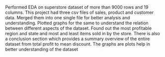 Performed EDA on superstore dataset of more than 9000 rows and 19 columns. This project had three csv files of sales, product and customer data. Merged them into one single file for better analysis and understanding. Plotted graphs for the same to understand the relation between different aspects of the dataset. Found out the most profitable region and state and most and least items sold in by the store. There is also a conclusion section which provides a summary overview of the entire dataset from total profit to mean discount. The graphs are plots help in better understanding of the dataset

